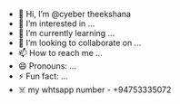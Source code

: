 - 👋 Hi, I’m @cyeber theekshana
- 👀 I’m interested in ...
- 🌱 I’m currently learning ...
- 💞️ I’m looking to collaborate on ...
- 📫 How to reach me ...
- 😄 Pronouns: ...
- ⚡ Fun fact: ...
- ☠️ my whtsapp number - +94753335072

<!---
cyeberadex/cyeberadex is a ✨ special ✨ repository because its `README.md` (this file) appears on your GitHub profile.
You can click the Preview link to take a look at your changes.
--->
